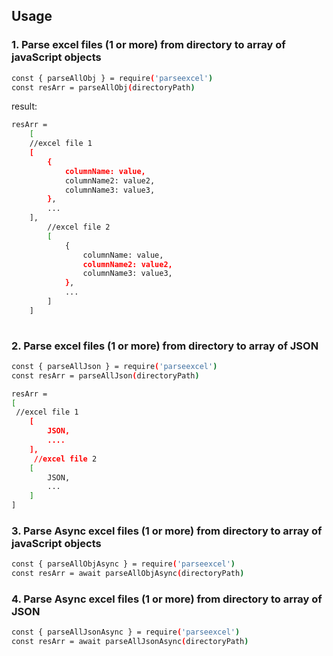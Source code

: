## Usage

### 1. Parse excel files (1 or more) from directory to array of javaScript objects


```bash
const { parseAllObj } = require('parseexcel')
const resArr = parseAllObj(directoryPath) 
```
result:

```bash
resArr =
    [
    //excel file 1
    [
        {
            columnName: value,
            columnName2: value2,
            columnName3: value3,
        },
        ...
    ],
        //excel file 2
        [
            {
                columnName: value,
                columnName2: value2,
                columnName3: value3,
            },
            ...
        ]
    ]
    
```
    
### 2. Parse excel files (1 or more) from directory to array of JSON



```bash
const { parseAllJson } = require('parseexcel')
const resArr = parseAllJson(directoryPath) 

resArr = 
[
 //excel file 1
    [
        JSON,
        ....
    ],
     //excel file 2
    [
        JSON,
        ...
    ]
]

   ```

 ### 3. Parse Async excel files (1 or more) from directory to array of javaScript objects
```bash
const { parseAllObjAsync } = require('parseexcel')
const resArr = await parseAllObjAsync(directoryPath) 
```
 ### 4. Parse Async excel files (1 or more) from directory to array of JSON
```bash
const { parseAllJsonAsync } = require('parseexcel')
const resArr = await parseAllJsonAsync(directoryPath) 
```
